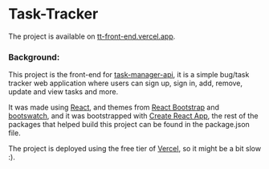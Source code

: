 # Task-Tracker

The project is available on [tt-front-end.vercel.app](https://tt-front-end.vercel.app/).

### Background:

This project is the front-end for [task-manager-api](https://github.com/ahmedhatem777/task-manager-api), it is a simple bug/task tracker web application where users can sign up, sign in, add, remove, update and view tasks and more.

It was made using [React](https://reactjs.org/), and themes from [React Bootstrap](https://react-bootstrap.github.io/) and [bootswatch](https://bootswatch.com/), and it was bootstrapped with [Create React App](https://github.com/facebook/create-react-app), the rest of the packages that helped build this project can be found in the package.json file.

The project is deployed using the free tier of [Vercel](https://vercel.com/), so it might be a bit slow :).
